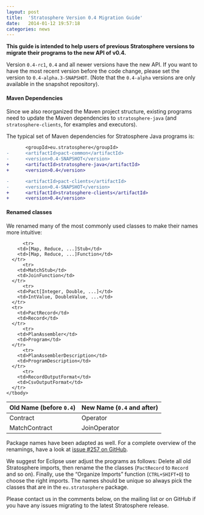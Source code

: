 ```yaml
---
layout: post
title:  'Stratosphere Version 0.4 Migration Guide'
date:   2014-01-12 19:57:18
categories: news
---
```



**This guide is intended to help users of previous Stratosphere versions to migrate their programs to the new API of v0.4.**


Version `0.4-rc1`, `0.4` and all newer versions have the new API. If you want to have the most recent version before the code change, please set the version to `0.4-alpha.3-SNAPSHOT`. (Note that the `0.4-alpha` versions are only available in the snapshot repository).

#### Maven Dependencies
Since we also reorganized the Maven project structure, existing programs need to update the Maven dependencies to `stratosphere-java` (and `stratosphere-clients`, for examples and executors).

The typical set of Maven dependencies for Stratosphere Java programs is:

```diff
       <groupId>eu.stratosphere</groupId>
-      <artifactId>pact-common</artifactId>
-      <version>0.4-SNAPSHOT</version>
+      <artifactId>stratosphere-java</artifactId>
+      <version>0.4</version>

-      <artifactId>pact-clients</artifactId>
-      <version>0.4-SNAPSHOT</version>
+      <artifactId>stratosphere-clients</artifactId>
+      <version>0.4</version>
```


#### Renamed classes

We renamed many of the most commonly used classes to make their names more intuitive:

<table class="table table-striped">
  <thead>
  	<tr>
  	<th>Old Name (before <code>0.4</code>)</th>
  	<th>New Name (<code>0.4</code> and after)</th>
  </tr>
  </thead>
 	<tbody>
	  <tr>
	  	<td>Contract</td>
	  	<td>Operator</td>
	  </tr>
	  <tr>
	  	<td>MatchContract</td>
	  	<td>JoinOperator</td>
	  </tr>

	  	  <tr>
	  	<td>[Map, Reduce, ...]Stub</td>
	  	<td>[Map, Reduce, ...]Function</td>
	  </tr>
	  	  <tr>
	  	<td>MatchStub</td>
	  	<td>JoinFunction</td>
	  </tr>
	  	  <tr>
	  	<td>Pact[Integer, Double, ...]</td>
	  	<td>IntValue, DoubleValue, ...</td>
	  </tr>	  
	  <tr>
	  	<td>PactRecord</td>
	  	<td>Record</td>
	  </tr>
	  	  <tr>
	  	<td>PlanAssembler</td>
	  	<td>Program</td>
	  </tr>
	  	  <tr>
	  	<td>PlanAssemblerDescription</td>
	  	<td>ProgramDescription</td>
	  </tr>
	  	  <tr>
	  	<td>RecordOutputFormat</td>
	  	<td>CsvOutputFormat</td>
	  </tr>
	</tbody>
</table>


Package names have been adapted as well.
For a complete overview of the renamings, have a look at [issue #257 on GitHub](https://github.com/stratosphere/stratosphere/issues/257).


We suggest for Eclipse user adjust the programs as follows: Delete all old Stratosphere imports, then rename the the classes (`PactRecord` to `Record` and so on). Finally, use the “Organize Imports” function (`CTRL+SHIFT+O`) to choose the right imports. The names should be unique so always pick the classes that are in the `eu.stratosphere` package.

Please contact us in the comments below, on the mailing list or on GitHub if you have any issues migrating to the latest Stratosphere release.
